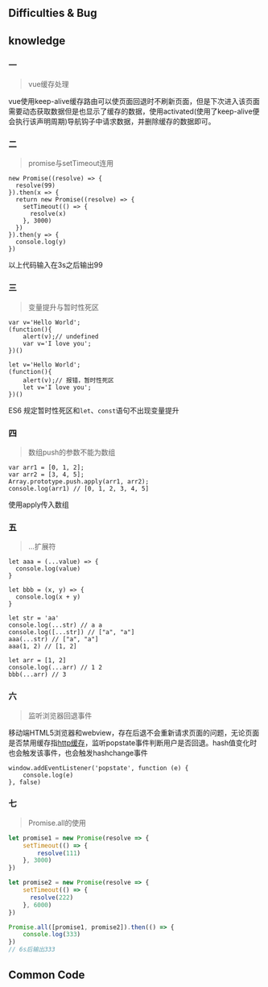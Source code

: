 ## Difficulties & Bug

## knowledge

### 一

> vue缓存处理

vue使用keep-alive缓存路由可以使页面回退时不刷新页面，但是下次进入该页面需要动态获取数据但是也显示了缓存的数据，使用activated(使用了keep-alive便会执行该声明周期)导航钩子中请求数据，并删除缓存的数据即可。

### 二

> promise与setTimeout连用

```
new Promise((resolve) => {
  resolve(99)
}).then(x => {
  return new Promise((resolve) => {
    setTimeout(() => {
      resolve(x)
    }, 3000)
  })
}).then(y => {
  console.log(y)
})
```

以上代码输入在3s之后输出99

### 三

> 变量提升与暂时性死区

```
var v='Hello World';
(function(){
    alert(v);// undefined
    var v='I love you';
})()
```

```
let v='Hello World';
(function(){
    alert(v);// 报错，暂时性死区
    let v='I love you';
})()
```

ES6 规定暂时性死区和`let`、`const`语句不出现变量提升

### 四

> 数组push的参数不能为数组

```
var arr1 = [0, 1, 2];
var arr2 = [3, 4, 5];
Array.prototype.push.apply(arr1, arr2);
console.log(arr1) // [0, 1, 2, 3, 4, 5]
```

使用apply传入数组

### 五

> …扩展符

```
let aaa = (...value) => {
  console.log(value)
}

let bbb = (x, y) => {
  console.log(x + y)
}

let str = 'aa'
console.log(...str) // a a
console.log([...str]) // ["a", "a"]
aaa(...str) // ["a", "a"]
aaa(1, 2) // [1, 2]

let arr = [1, 2]
console.log(...arr) // 1 2
bbb(...arr) // 3
```

### 六

> 监听浏览器回退事件

移动端HTML5浏览器和webview，存在后退不会重新请求页面的问题，无论页面是否禁用缓存指[http缓存](https://github.com/PLDaily/blog/issues/76)，监听popstate事件判断用户是否回退。hash值变化时也会触发该事件，也会触发hashchange事件

```
window.addEventListener('popstate', function (e) {
	console.log(e)
}, false)
```

### 七

> Promise.all的使用

```javascript
let promise1 = new Promise(resolve => {
	setTimeout(() => {
		resolve(111)
	}, 3000)
})

let promise2 = new Promise(resolve => {
	setTimeout(() => {
      resolve(222)
	}, 6000)
})

Promise.all([promise1, promise2]).then(() => {
	console.log(333)
})
// 6s后输出333
```



## Common Code